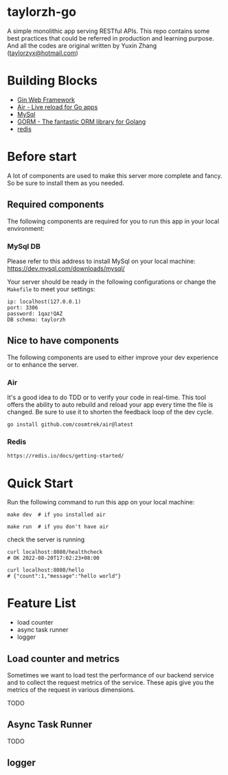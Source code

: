 # taylorzh-go

A simple monolithic app serving RESTful APIs.
This repo contains some best practices that could be referred in production and learning purpose.
And all the codes are original written by Yuxin Zhang ([taylorzyx@hotmail.com](https://www.linkedin.com/in/yxzh/))

# Building Blocks

- [Gin Web Framework](https://github.com/gin-gonic/gin)
- [Air - Live reload for Go apps](https://github.com/cosmtrek/air)
- [MySql](https://www.mysql.com/)
- [GORM - The fantastic ORM library for Golang](https://gorm.io/)
- [redis](https://redis.io/)

# Before start
A lot of components are used to make this server more complete and fancy. So be sure to install them as you needed.

## Required components
The following components are required for you to run this app in your local environment:

### MySql DB

Please refer to this address to install MySql on your local machine:
https://dev.mysql.com/downloads/mysql/

Your server should be ready in the following configurations or change the `Makefile` to meet your settings:

```text
ip: localhost(127.0.0.1)
port: 3306
password: 1qaz!QAZ
DB schema: taylorzh
```

## Nice to have components
The following components are used to either improve your dev experience or to enhance the server.

### Air
It's a good idea to do TDD or to verify your code in real-time. This tool offers the ability to auto rebuild and reload your app every time the file is changed.
Be sure to use it to shorten the feedback loop of the dev cycle.

```shell
go install github.com/cosmtrek/air@latest
```

### Redis

```shell
https://redis.io/docs/getting-started/
```


# Quick Start

Run the following command to run this app on your local machine: 
```shell
make dev  # if you installed air

make run  # if you don't have air
```

check the server is running

```shell
curl localhost:8080/healthcheck
# OK 2022-08-20T17:02:23+08:00
```

```shell
curl localhost:8080/hello
# {"count":1,"message":"hello world"}
```

# Feature List

- load counter
- async task runner
- logger

## Load counter and metrics
Sometimes we want to load test the performance of our backend service and to collect the request metrics of the service.
These apis give you the metrics of the request in various dimensions.

TODO
 
## Async Task Runner

TODO

## logger
